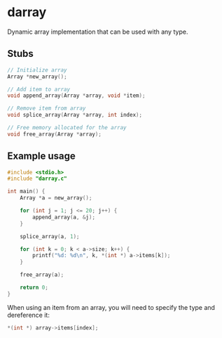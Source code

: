 # darray

Dynamic array implementation that can be used with any type.

## Stubs

```c
// Initialize array
Array *new_array();

// Add item to array
void append_array(Array *array, void *item);

// Remove item from array
void splice_array(Array *array, int index);

// Free memory allocated for the array
void free_array(Array *array);
```

## Example usage

```c
#include <stdio.h>
#include "darray.c"

int main() {
    Array *a = new_array();

    for (int j = 1; j <= 20; j++) {
        append_array(a, &j);
    }

    splice_array(a, 1);

    for (int k = 0; k < a->size; k++) {
        printf("%d: %d\n", k, *(int *) a->items[k]);
    }

    free_array(a);

    return 0;
}
```

When using an item from an array, you will need to specify the type and dereference it:

```c
*(int *) array->items[index];
```
